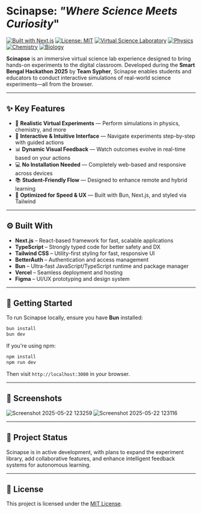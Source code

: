 # Scinapse: *"Where Science Meets Curiosity*"

[![Built with Next.js](https://img.shields.io/badge/Built%20with-Next.js-000?logo=next.js&logoColor=white)](https://nextjs.org) [![License: MIT](https://img.shields.io/badge/License-MIT-green.svg)](https://opensource.org/licenses/MIT) [![Virtual Science Laboratory](https://img.shields.io/badge/🔭-Virtual%20Science%20Laboratory-red)](#) [![Physics](https://img.shields.io/badge/Physics-⚛️-yellow)](#) [![Chemistry](https://img.shields.io/badge/Chemistry-🧪-blue)](#) [![Biology](https://img.shields.io/badge/Biology-🧬-purple)](#)


**Scinapse** is an immersive virtual science lab experience designed to bring hands-on experiments to the digital classroom. Developed during the **Smart Bengal Hackathon 2025** by **Team Sypher**, Scinapse enables students and educators to conduct interactive simulations of real-world science experiments—all from the browser.

---

## ✨ Key Features

* 🔬 **Realistic Virtual Experiments** — Perform simulations in physics, chemistry, and more
* 🧠 **Interactive & Intuitive Interface** — Navigate experiments step-by-step with guided actions
* 📊 **Dynamic Visual Feedback** — Watch outcomes evolve in real-time based on your actions
* 💻 **No Installation Needed** — Completely web-based and responsive across devices
* 📚 **Student-Friendly Flow** — Designed to enhance remote and hybrid learning
* 🚀 **Optimized for Speed & UX** — Built with Bun, Next.js, and styled via Tailwind

---

## ⚙️ Built With

* **Next.js** – React-based framework for fast, scalable applications
* **TypeScript** – Strongly typed code for better safety and DX
* **Tailwind CSS** – Utility-first styling for fast, responsive UI
* **BetterAuth** – Authentication and access management
* **Bun** – Ultra-fast JavaScript/TypeScript runtime and package manager
* **Vercel** – Seamless deployment and hosting
* **Figma** – UI/UX prototyping and design system

---

## 🚀 Getting Started

To run Scinapse locally, ensure you have **Bun** installed:

```bash
bun install
bun dev
```

If you're using npm:

```bash
npm install
npm run dev
```

Then visit `http://localhost:3000` in your browser.

---

## 📸 Screenshots

![Screenshot 2025-05-22 123259](https://github.com/user-attachments/assets/95d31a29-72d5-4788-8927-b951c90c4f8a)
![Screenshot 2025-05-22 123116](https://github.com/user-attachments/assets/03833819-c6b4-42b2-89d7-6565bb2e56bc)

---

## 🏁 Project Status

Scinapse is in active development, with plans to expand the experiment library, add collaborative features, and enhance intelligent feedback systems for autonomous learning.

---

## 📄 License

This project is licensed under the [MIT License](LICENSE).
